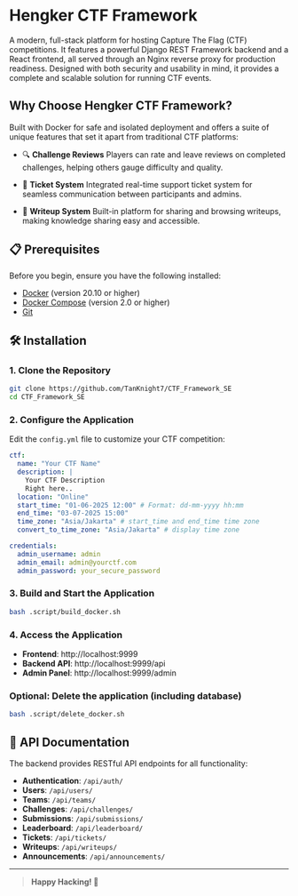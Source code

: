 # Hengker CTF Framework

A modern, full-stack platform for hosting Capture The Flag (CTF) competitions. It features a powerful Django REST Framework backend and a React frontend, all served through an Nginx reverse proxy for production readiness. Designed with both security and usability in mind, it provides a complete and scalable solution for running CTF events.

## Why Choose **Hengker CTF Framework**?

Built with Docker for safe and isolated deployment and offers a suite of unique features that set it apart from traditional CTF platforms:

- 🔍 **Challenge Reviews**
  Players can rate and leave reviews on completed challenges, helping others gauge difficulty and quality.

- 🎫 **Ticket System**
  Integrated real-time support ticket system for seamless communication between participants and admins.

- 📝 **Writeup System**
  Built-in platform for sharing and browsing writeups, making knowledge sharing easy and accessible.

## 📋 Prerequisites

Before you begin, ensure you have the following installed:

- [Docker](https://docs.docker.com/get-docker/) (version 20.10 or higher)
- [Docker Compose](https://docs.docker.com/compose/install/) (version 2.0 or higher)
- [Git](https://git-scm.com/downloads)

## 🛠️ Installation

### 1. Clone the Repository

```bash
git clone https://github.com/TanKnight7/CTF_Framework_SE
cd CTF_Framework_SE
```

### 2. Configure the Application

Edit the `config.yml` file to customize your CTF competition:

```yaml
ctf:
  name: "Your CTF Name"
  description: |
    Your CTF Description
    Right here..
  location: "Online"
  start_time: "01-06-2025 12:00" # Format: dd-mm-yyyy hh:mm
  end_time: "03-07-2025 15:00"
  time_zone: "Asia/Jakarta" # start_time and end_time time zone
  convert_to_time_zone: "Asia/Jakarta" # display time zone

credentials:
  admin_username: admin
  admin_email: admin@yourctf.com
  admin_password: your_secure_password
```

### 3. Build and Start the Application

```bash
bash .script/build_docker.sh
```

### 4. Access the Application

- **Frontend**: http://localhost:9999
- **Backend API**: http://localhost:9999/api
- **Admin Panel**: http://localhost:9999/admin

### Optional: Delete the application (including database)

```bash
bash .script/delete_docker.sh
```

## 📝 API Documentation

The backend provides RESTful API endpoints for all functionality:

- **Authentication**: `/api/auth/`
- **Users**: `/api/users/`
- **Teams**: `/api/teams/`
- **Challenges**: `/api/challenges/`
- **Submissions**: `/api/submissions/`
- **Leaderboard**: `/api/leaderboard/`
- **Tickets**: `/api/tickets/`
- **Writeups**: `/api/writeups/`
- **Announcements**: `/api/announcements/`

---

> **Happy Hacking! 🚀**
